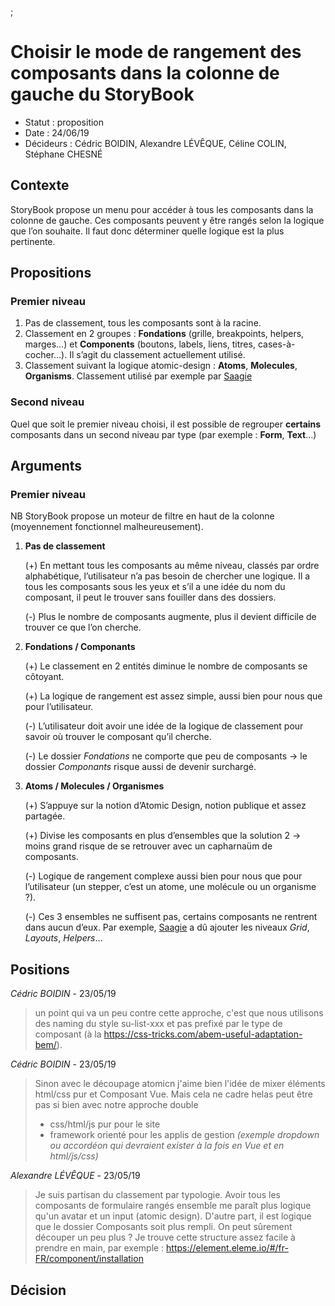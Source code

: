 <!--  Modèle MADR : https://adr.github.io/madr/ -->;

# Choisir le mode de rangement des composants dans la colonne de gauche du StoryBook

* Statut&nbsp;: proposition
* Date&nbsp;: 24/06/19
* Décideurs&nbsp;: Cédric BOIDIN, Alexandre LÉVÊQUE, Céline COLIN, Stéphane CHESNÉ


## Contexte

StoryBook propose un menu pour accéder à tous les composants dans la colonne de gauche. Ces composants peuvent y être rangés selon la logique que l’on souhaite. Il faut donc déterminer quelle logique est la plus pertinente.


## Propositions

### Premier niveau
1. Pas de classement, tous les composants sont à la racine.
2. Classement en 2 groupes : **Fondations** (grille, breakpoints, helpers, marges…)  et **Components** (boutons, labels, liens, titres, cases-à-cocher…). Il s’agit du classement actuellement utilisé.
3. Classement suivant la logique atomic-design : **Atoms**, **Molecules**, **Organisms**. Classement utilisé par exemple par [Saagie](https://7-design-system.public.prod.saagie.io/v/latest/)

### Second niveau
Quel que soit le premier niveau choisi, il est possible de regrouper **certains** composants dans un second niveau par type (par exemple : **Form**, **Text**…)


## Arguments

### Premier niveau
NB StoryBook propose un moteur de filtre en haut de la colonne (moyennement fonctionnel malheureusement).

1. **Pas de classement**

   (+) En mettant tous les composants au même niveau, classés par ordre alphabétique, l’utilisateur n’a pas besoin de chercher une logique. Il a tous les composants sous les yeux et s’il a une idée du nom du composant, il peut le trouver sans fouiller dans des dossiers.
   
   (-) Plus le nombre de composants augmente, plus il devient difficile de trouver ce que l’on cherche.
 
2. **Fondations / Componants**

   (+) Le classement en 2 entités diminue le nombre de composants se côtoyant.
   
   (+) La logique de rangement est assez simple, aussi bien pour nous que pour l’utilisateur.
   
   (-) L’utilisateur doit avoir une idée de la logique de classement pour savoir où trouver le composant qu’il cherche.
   
   (-) Le dossier *Fondations* ne comporte que peu de composants -> le dossier *Componants* risque aussi de devenir surchargé.

3. **Atoms / Molecules / Organismes**

   (+) S’appuye sur la notion d’Atomic Design, notion publique et assez partagée.
   
   (+) Divise les composants en plus d’ensembles que la solution 2 -> moins grand risque de se retrouver avec un capharnaüm de composants.
   
   (-) Logique de rangement complexe aussi bien pour nous que pour l’utilisateur (un stepper, c’est un atome, une molécule ou un organisme ?).
   
   (-) Ces 3 ensembles ne suffisent pas, certains composants ne rentrent dans aucun d’eux. Par exemple, [Saagie](https://7-design-system.public.prod.saagie.io/v/latest/) a dû ajouter les niveaux *Grid*, *Layouts*, *Helpers*…

## Positions

*Cédric BOIDIN* - 23/05/19

> un point qui va un peu contre cette approche, c'est que nous utilisons des naming du style su-list-xxx et pas prefixé par le type de composant (à la https://css-tricks.com/abem-useful-adaptation-bem/).


*Cédric BOIDIN* - 23/05/19

> Sinon avec le découpage atomicn j'aime bien l'idée de mixer éléments html/css pur et Composant Vue.
> Mais cela ne cadre helas peut être pas si bien avec notre approche double
> * css/html/js pur pour le site
> * framework orienté pour les applis de gestion
> *(exemple dropdown ou accordéon qui devraient exister à la fois en Vue et en html/js/css)*


*Alexandre LÉVÊQUE* - 23/05/19

> Je suis partisan du classement par typologie. Avoir tous les composants de formulaire rangés ensemble me paraît plus logique qu'un avatar et un input (atomic design). D'autre part, il est logique que le dossier Composants soit plus rempli. On peut sûrement découper un peu plus ? Je trouve cette structure assez facile à prendre en main, par exemple : https://element.eleme.io/#/fr-FR/component/installation


## Décision
